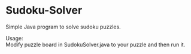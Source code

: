 # Sudoku-Solver  
Simple Java program to solve sudoku puzzles.  
  
Usage:  
Modify puzzle board in SudokuSolver.java to your puzzle and then run it.  
